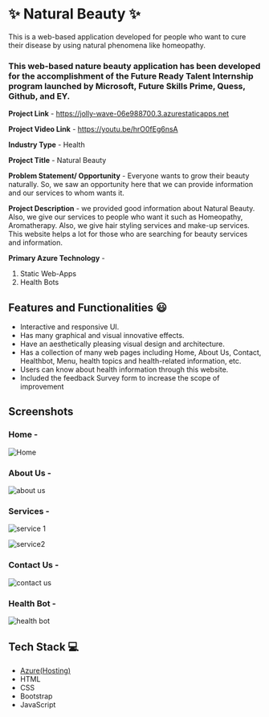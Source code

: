 # ✨ Natural Beauty ✨

This is a web-based application developed for people who want to cure their disease by using natural phenomena like homeopathy.

### This web-based nature beauty application has been developed for the accomplishment of the Future Ready Talent Internship program launched by Microsoft, Future Skills Prime, Quess, Github, and EY.


**Project Link** - https://jolly-wave-06e988700.3.azurestaticapps.net

**Project Video Link** -  https://youtu.be/hrO0fEg6nsA

**Industry Type** - Health

**Project Title** - Natural Beauty

**Problem Statement/ Opportunity** - Everyone wants to grow their beauty naturally. So, we saw an opportunity here that we can provide information and our services to whom wants it.

**Project Description** -  we provided good information about Natural Beauty. Also, we give our services to people who want it such as Homeopathy, Aromatherapy. Also, we give hair styling services and make-up services. This website helps a lot for those who are searching for beauty services and information.

**Primary Azure Technology** - 
1. Static Web-Apps
2. Health Bots

## Features and Functionalities 😃

- Interactive and responsive UI.
- Has many graphical and visual innovative effects.
- Have an aesthetically pleasing visual design and architecture.
- Has a collection of many web pages including Home, About Us, Contact, Healthbot, Menu, health topics and health-related information, etc.
- Users can know about health information through this website.
- Included the feedback Survey form to increase the scope of improvement 

## Screenshots



### Home - 

![Home](https://github.com/20a31a0538/FRT-Project/assets/110081197/cedf6ae8-85ff-4c48-af90-d26ba77b7323)


### About Us -

![about us](https://github.com/20a31a0538/FRT-Project/assets/110081197/d3e94f0f-d1f1-403c-9caa-2f9ca017f0d8)

### Services -

![service 1](https://github.com/20a31a0538/FRT-Project/assets/110081197/25f1602f-6985-4aae-8335-22a4790ae314)



![service2](https://github.com/20a31a0538/FRT-Project/assets/110081197/70eb4c1e-dd15-4431-ae32-0cbcc6a47bfc)

### Contact Us -
![contact us](https://github.com/20a31a0538/FRT-Project/assets/110081197/84c6544a-beca-4ffe-8ffc-71e8f479014f)


### Health Bot -


![health bot](https://github.com/20a31a0538/FRT-Project/assets/110081197/2bc290b2-b060-447e-8db8-c638c5de47e8)







## Tech Stack 💻

- [Azure(Hosting)](https://azure.microsoft.com/en-in/features/azure-portal/)
- HTML
- CSS
- Bootstrap
- JavaScript
